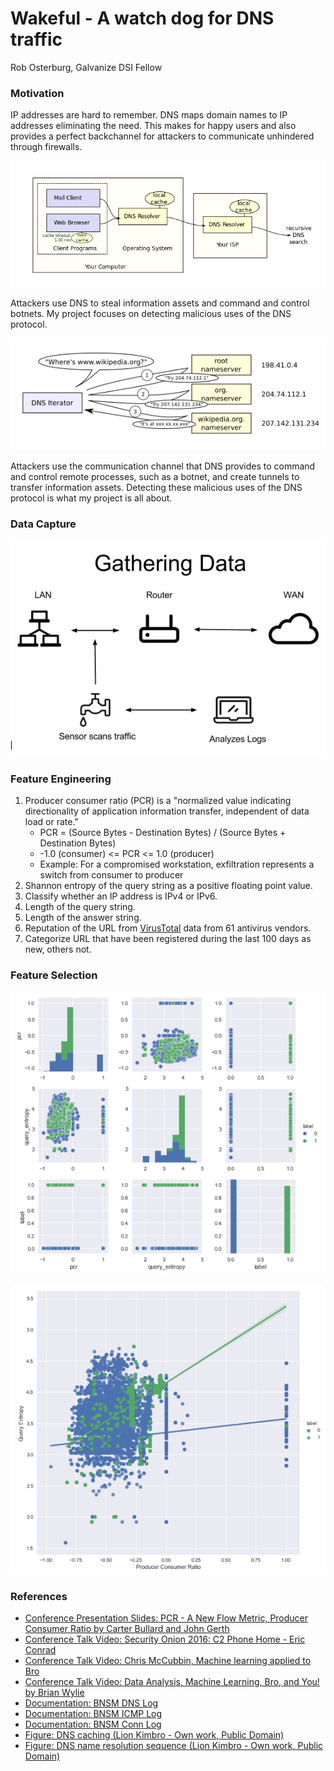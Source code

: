 # Wakeful - A watch dog for DNS traffic

Rob Osterburg, Galvanize DSI Fellow

### Motivation
IP addresses are hard to remember.  DNS maps domain names to IP addresses eliminating the need.  This makes for happy users and also provides a perfect backchannel for attackers to communicate unhindered through firewalls.


![DNS caching](./images/DNS_caching_forwarding.png)

Attackers use DNS to steal information assets and command and control botnets.  My project focuses on detecting malicious uses of the DNS protocol.

![DNS name resolution](./images/DNS_name_resolution.png)

Attackers use the communication channel that DNS provides to command and control remote processes, such as a botnet, and create tunnels to transfer information assets.  Detecting these malicious uses of the DNS protocol is what my project is all about.

### Data Capture

![DNS data capture using a network sensor](./images/gathering_dns_data.png)

### Feature Engineering
1. Producer consumer ratio (PCR) is a "normalized value indicating directionality of application information transfer, independent of data load or rate."
    * PCR = (Source Bytes - Destination Bytes) / (Source Bytes + Destination Bytes)
    * -1.0 (consumer) <= PCR <= 1.0 (producer)
    * Example: For a compromised workstation, exfiltration represents a switch from consumer to producer
2. Shannon entropy of the query string as a positive floating point value.
3. Classify whether an IP address is IPv4 or IPv6.
4. Length of the query string.
5. Length of the answer string.
6. Reputation of the URL from  [VirusTotal](https://www.virustotal.com/#/home/upload) data from 61 antivirus vendors.
7. Categorize URL that have been registered during the last 100 days as new, others not.

### Feature Selection

![Pair plot](./images/pair_plot.png)

![LM plot](./images/lmplot.png)

### References
* [Conference Presentation Slides: PCR - A New Flow Metric, Producer Consumer Ratio by Carter Bullard and John Gerth ](https://resources.sei.cmu.edu/asset_files/Presentation/2014_017_001_90063.pdf)
* [Conference Talk Video: Security Onion 2016: C2 Phone Home - Eric Conrad](https://youtu.be/ViR405l-ggg)
* [Conference Talk Video: Chris McCubbin,  Machine learning applied to Bro](https://youtu.be/ZV5Ckf9wLrc)
* [Conference Talk Video: Data Analysis, Machine Learning, Bro, and You! by Brian Wylie](https://youtu.be/pG5lU9CLnIU)
* [Documentation: BNSM DNS Log](https://www.bro.org/sphinx/scripts/base/protocols/dns/main.bro.html#type-DNS::Info)
* [Documentation: BNSM ICMP Log](https://www.bro.org/sphinx/scripts/base/bif/plugins/Bro_ICMP.events.bif.bro.html)
* [Documentation: BNSM Conn Log](https://www.bro.org/sphinx/scripts/base/protocols/conn/main.bro.html#type-Conn::Info)
* [Figure: DNS caching (Lion Kimbro - Own work, Public Domain)]( https://commons.wikimedia.org/w/index.php?curid=386501)
* [Figure: DNS name resolution sequence (Lion Kimbro - Own work, Public Domain)](https://commons.wikimedia.org/w/index.php?curid=386517)
